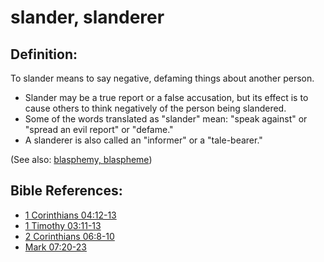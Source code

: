 # slander, slanderer #

## Definition: ##

To slander means to say negative, defaming things about another person.

* Slander may be a true report or a false accusation, but its effect is to cause others to think negatively of the person being slandered.
* Some of the words translated as "slander" mean: "speak against" or "spread an evil report" or "defame."
* A slanderer is also called an "informer" or a "tale-bearer."

(See also: [blasphemy, blaspheme](../kt/blasphemy.md))

## Bible References: ##

* [1 Corinthians 04:12-13](https://door43.org/en/bible/notes/1co/04/12)
* [1 Timothy 03:11-13](https://door43.org/en/bible/notes/1ti/03/11)
* [2 Corinthians 06:8-10](https://door43.org/en/bible/notes/2co/06/08)
* [Mark 07:20-23](https://door43.org/en/bible/notes/mrk/07/20)


